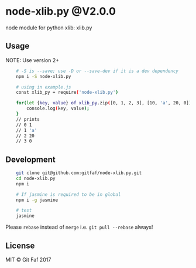 # node-xlib.py @V2.0.0

node module for python xlib: xlib.py

## Usage

NOTE: Use version 2+

```bash
    # -S is --save; use -D or --save-dev if it is a dev dependency
    npm i -S node-xlib.py

    # using in example.js
    const xlib_py = require('node-xlib.py')

    for(let {key, value} of xlib_py.zip([0, 1, 2, 3], [10, 'a', 20, 0])) {
        console.log(key, value);
    }
    // prints
    // 0 1
    // 1 'a'
    // 2 20
    // 3 0
```

## Development

```bash
    git clone git@github.com:gitfaf/node-xlib.py.git
    cd node-xlib.py
    npm i

    # If jasmine is required to be in global
    npm i -g jasmine

    # test
    jasmine
```

Please `rebase` instead of `merge` i.e. `git pull --rebase` always!

## License

MIT &copy; Git Faf 2017
